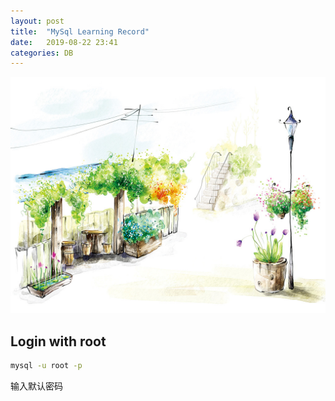 ```yaml
---
layout: post
title:  "MySql Learning Record"
date:   2019-08-22 23:41
categories: DB
---
```


![好图镇楼](/assets/img/nice_draw.jpg)

## Login with root

```bash
mysql -u root -p
```

输入默认密码
